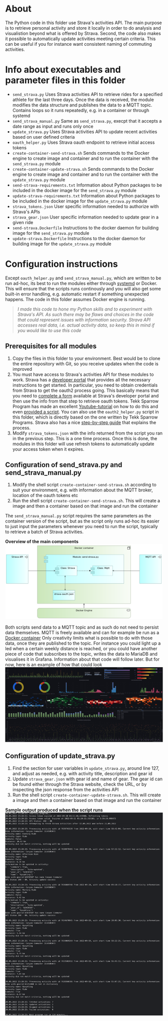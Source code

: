 # About
The Python code in this folder use Strava's activities API. The main purpose is to retrieve personal activity and store it locally in order to do analysis and visualistion beyond what is offered by Strava. Second, the code also makes it possible to automatically update activities meeting certain criteria. This can be useful if you for instance want consistent naming of commuting activities.

# Info about executables and parameter files in this folder
- `send_strava.py`
Uses Strava activities API to retrieve rides for a specified athlete for the last three days. Once the data is received, the module modifies the data structure and publishes the data to a MQTT topic. Contains loops so it runs repeatedly, e.g. in a container or through systemd
- `send_strava_manual.py`
Same as `send_strava.py`, execpt that it accepts a date range as input and runs only once
- `update_strava.py`
Uses Strava activities API to update recent activities based on user defined criteria
- `oauth_helper.py`
Uses Strava oauth endpoint to retrieve initial access tokens
- `create-container-send-strava.sh`
Sends commands to the Docker engine to create image and container and to run the container with the `send_strava.py` module
- `create-container-update-strava.sh`
Sends commands to the Docker engine to create image and container and to run the container with the `update_strava.py` module
- `send-strava-requirements.txt`
Information about Python packages to be included in the docker image for the `send_strava.py` module
- `update-strava-requirements.txt`
Information about Python packages to be included in the docker image for the `update_strava.py` module
- `strava_tokens.json`
User specific information needed to authorize with Strava's APIs
- `strava_gear.json`
User specific information needed to update gear in a given ride
- `send-strava.Dockerfile`
Instructions to the docker daemon for building image for the `send_strava.py` module
- `update-strava.Dockerfile`
Instructions to the docker daemon for building image for the `update_strava.py` module

# Configuration instructions
Except `oauth_helper.py` and `send_strava_manual.py`, which are written to be run ad-hoc, its best to run the modules either through [systemd](https://en.wikipedia.org/wiki/Systemd) or Docker. This will ensure that the scripts runs continously and you will also get some built-in error handling, e.g. automatic restart if something unexpected happens. The code in this folder assumes Docker engine is running.

>*I made this code to hone my Python skills and to experiment with Strava's API. As such there may be flaws and choices in the code that could represent issues with information security. Strava API accesses real data, i.e. actual activity data, so keep this in mind if you would like to use this code*

## Prerequisites for all modules
1. Copy the files in this folder to your environment. Best would be to clone the entire repository with Git, so you receive updates when the code is improved
2. You must have access to Strava's activities API for these modules to work. Strava has a [developer portal](https://developers.strava.com/) that provides all the necessary instructions to get started. In particular, you need to obtain credentials from Strava to get the oauth2 process going. This basically means that you need to [complete a form](https://strava.com/settings/api) available at Strava's developer portal and then use the info from that step to retrieve oauth tokens. Tekk Sparrow Program has made an excellent [Youtube-tutorial](https://www.youtube.com/watch?v=MrODoLLkM5E) on how to do this and even [provided a script](https://github.com/tekksparrow-programs/simple-api-strava/blob/main/simple-api-strava.py). You can also use the `oauth2_helper.py` script in this folder, which is directly based on the one written by Tekk Sparrow Programs. Strava also has a nice [step-by-step guide](https://developers.strava.com/docs/getting-started/#oauth) that explains the process.
3. Modify `strava_tokens.json` with the info returned from the script you ran in the previous step. This is a one time process. Once this is done, the modules in this folder will use refresh tokens to automatically update your access token when it expires.

## Configuration of send_strava.py and send_strava_manual.py
1. Modify the shell script `create-container-send-strava.sh` according to suit your environment, e.g. with information about the MQTT broker, location of the oauth tokens etc
4. Run the shell script `create-container-send-strava.sh`. This will create a image and then a container based on that image and run the container 

The `send_strava_manual.py` script requires the same parameters as the container version of the script, but as the script only runs ad-hoc its easier to just input the parameters whenever you need to run the script, typically to retrieve a batch of Strava activities.

**Overview of the main components**
![Overview of main components](diagram.png)

Both scripts send data to a MQTT topic and as such do not need to persist data themselves. MQTT is freely available and can for example be run as a [Docker container](https://hub.docker.com/_/eclipse-mosquitto)
Only creativity limits what is possible to do with those data, once they are published to the topic. For instance you could light up a led when a certain weekly distance is reached, or you could have another piece of code that subscribes to the topic, writes the data to MariaDB and visualises it in Grafana. Information about that code will follow later. But for now, here is an example of how that could look
![Visualisation of archived transactions](visualization.png)

## Configuration of update_strava.py
1. Find the section for user variables in `update_strava.py`, around line 127, and adjust as needed, e.g. with activity title, description and gear id
2. Update `strava_gear.json` with gear id and name of gear. The gear id can be found either through the Strava website, check the URL, or by inspecting the json response from the activities API
3. Run the shell script `create-container-update-strava.sh`. This will create a image and then a container based on that image and run the container

**Sample output produced when the script runs**
![Example console output](console_output.png)
